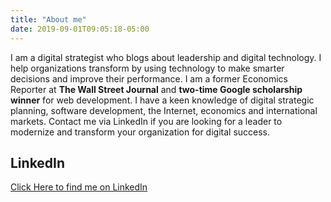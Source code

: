 ```yaml
---
title: "About me"
date: 2019-09-01T09:05:18-05:00
---
```

I am a digital strategist who blogs about leadership and digital technology. I help organizations transform by using technology to make smarter decisions and improve their performance. I am a former Economics Reporter at **The Wall Street Journal** and **two-time Google scholarship winner** for web development. I have a keen knowledge of digital strategic planning, software development, the Internet, economics and international markets. Contact me via LinkedIn if you are looking for a leader to modernize and transform your organization for digital success.

## LinkedIn
[Click Here to find me on LinkedIn](https://www.linkedin.com/in/rafaelgerena)
